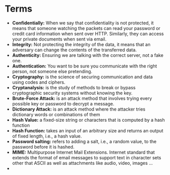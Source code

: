 # Terms

- **Confidentially:** When we say that confidentiality is not protected, it means that someone watching the packets can read your password or credit card information when sent over HTTP. Similarly, they can access your private documents when sent via email.
- **Integrity:** Not protecting the integrity of the data, it means that an adversary can change the contents of the transferred data.
- **Authenticity:** Ensuring we are talking with the correct server, not a fake one.
- **Authentication:** You want to be sure you communicate with the right person, not someone else pretending.
- **Cryptography:** is the science of securing communication and data using codes and ciphers.
- **Cryptanalysis:** is the study of methods to break or bypass cryptographic security systems without knowing the key.
- **Brute-Force Attack:** is an attack method that involves trying every possible key or password to decrypt a message.
- **Dictionary Attack:** is an attack method where the attacker tries dictionary words or combinations of them
- **Hash Value:** a fixed-size string or characters that is computed by a hash function
- **Hash Function:** takes an input of an arbitrary size and returns an output of fixed length, i.e., a hash value.
- **Password salting:** refers to adding a salt, i.e., a random value, to the password before it is hashed.
- **MIME:** Multipurpose Internet Mail Extensions. Internet standard that extends the format of email messages to support text in character sets other that ASCII as well as attachments like audio, video, images ...
- 
